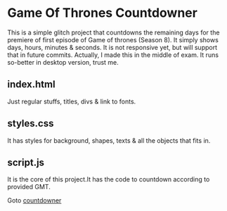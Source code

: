 # Game Of Thrones Countdowner

This is a simple glitch project that countdowns the remaining days for the premiere of first episode of Game of thrones (Season 8). It simply shows days, hours, minutes & seconds. It is not responsive yet, but will support that in future commits. Actually, I made this in the middle of exam. It runs so-better in desktop version, trust me. 

## index.html

Just regular stuffs, titles, divs & link to fonts.

## styles.css

It has styles for background, shapes, texts & all the objects that fits in.

## script.js

It is the core of this project.It has the code to countdown according to provided GMT.



Goto [countdowner](https://sidbelbase.github.io/game-of-thrones-countdown/)

